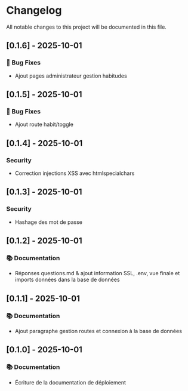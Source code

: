 # Changelog

All notable changes to this project will be documented in this file.

## [0.1.6] - 2025-10-01

### 🐛 Bug Fixes

- Ajout pages administrateur gestion habitudes

## [0.1.5] - 2025-10-01

### 🐛 Bug Fixes

- Ajout route habit/toggle

## [0.1.4] - 2025-10-01

### Security

- Correction injections XSS avec htmlspecialchars

## [0.1.3] - 2025-10-01

### Security

- Hashage des mot de passe

## [0.1.2] - 2025-10-01

### 📚 Documentation

- Réponses questions.md & ajout information SSL, .env, vue finale et imports données dans la base de données

## [0.1.1] - 2025-10-01

### 📚 Documentation

- Ajout paragraphe gestion routes et connexion à la base de données

## [0.1.0] - 2025-10-01

### 📚 Documentation

- Écriture de la documentation de déploiement

<!-- generated by git-cliff -->
